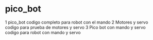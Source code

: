 # pico_bot
1 pico_bot codigo completo para robot con el mando
2 Motores y servo codigo para prueba de motores y servo
3 Pico bot con mando y servo codigo para robot con mando y servo 
